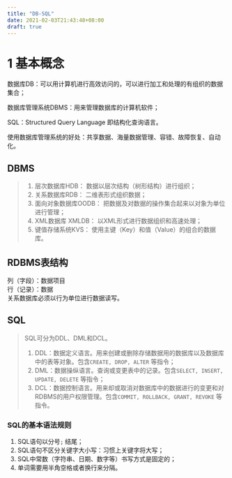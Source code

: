 ```yaml
---
title: "DB-SQL"
date: 2021-02-03T21:43:48+08:00
draft: true
---
```


# 1 基本概念
数据库DB：可以用计算机进行高效访问的，可以进行加工和处理的有组织的数据集合；

数据库管理系统DBMS：用来管理数据库的计算机软件；

SQL：Structured Query Language 即结构化查询语言。

使用数据库管理系统的好处：共享数据、海量数据管理、容错、故障恢复、自动化。

## DBMS
> 1. 层次数据库HDB： 数据以层次结构（树形结构）进行组织；
> 2. 关系数据库RDB： 二维表形式组织数据；
> 3. 面向对象数据库OODB： 把数据及对数据的操作集合起来以对象为单位进行管理；
> 4. XML数据库 XMLDB： 以XML形式进行数据组织和高速处理；
> 5. 键值存储系统KVS： 使用主键（Key）和值（Value）的组合的数据库。

## RDBMS表结构
列（字段）：数据项目    
行（记录）：数据    
关系数据库必须以行为单位进行数据读写。  

## SQL
> SQL可分为DDL、DML和DCL。
> 1. DDL：数据定义语言。用来创建或删除存储数据用的数据库以及数据库中的表等对象。包含`CREATE, DROP, ALTER` 等指令；
> 2. DML：数据操纵语言。查询或变更表中的记录。包含`SELECT, INSERT, UPDATE, DELETE` 等指令；
> 3. DCL：数据控制语言。用来却或取消对数据库中的数据进行的变更和对RDBMS的用户权限管理。包含`COMMIT, ROLLBACK, GRANT, REVOKE` 等指令。

### SQL的基本语法规则
1. SQL语句以分号`;` 结尾；
2. SQL语句不区分关键字大小写：习惯上关键字将大写；
3. SQL中常数（字符串、日期、数字等）书写方式是固定的；
4. 单词需要用半角空格或者换行来分隔。

